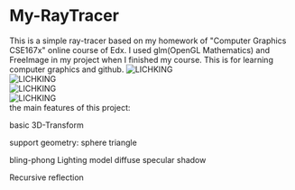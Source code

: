 # My-RayTracer

This is a simple ray-tracer based on my homework of "Computer Graphics  CSE167x" online course of Edx.
I used glm(OpenGL Mathematics) and FreeImage in my project when I finished my course.
This is for learning computer graphics and github.
![LICHKING](http://p1.bpimg.com/567571/5193c17ff50b4d59.png "LICHKING")  
![LICHKING](http://p1.bqimg.com/567571/a2114fe042f8a52d.png "LICHKING")  
![LICHKING](http://i1.piimg.com/567571/6b8ed462e447d763.png "LICHKING")  
![LICHKING](http://p1.bpimg.com/567571/aa05007263c2472c.png "LICHKING")  
the main features of this project:

basic 3D-Transform

support geometry: sphere triangle

bling-phong Lighting model diffuse specular shadow

Recursive reflection 

